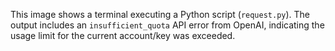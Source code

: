 This image shows a terminal executing a Python script (`request.py`). The output includes an `insufficient_quota` API error from OpenAI, indicating the usage limit for the current account/key was exceeded.